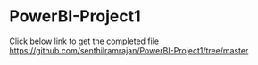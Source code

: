 # PowerBI-Project1

Click below link to get the completed file
https://github.com/senthilramrajan/PowerBI-Project1/tree/master
